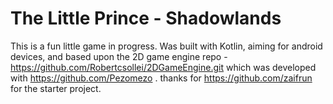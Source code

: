 # The Little Prince - Shadowlands

This is a fun little game in progress. Was built with Kotlin, aiming for android devices, and based upon the 2D game engine repo - https://github.com/Robertcsollei/2DGameEngine.git which was developed with https://github.com/Pezomezo . thanks for https://github.com/zaifrun for the starter project.
